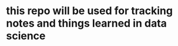 # this repo will be used for tracking notes and things learned in data science



<!-- 
Q   I can use the _____________ clause to slice my data and analyze different sections by a single metric
    using an aggregate function.

A   GROUP BY 
-->

<!-- 
Q   A __________________ is any valid piece of code that is executable by a RDBMS.

A   Statement
 -->

<!-- 
Q   You are required to update the phone number for only the DesignerID 'SMI01' in the Designer table.
    Which of these would successfully do that?

A   UPDATE Designer SET PhoneNo = '01224123456' WHERE DesignerID = 'SMI01'; 
-->

<!-- 
Q   To remove a record from a table which SQL statement would you use?

A   DELETE 
-->

<!--
Q   A ________________ is a reserved word that performs an operation.

A   Keyword 
-->

<!-- 
Q   Which query returns all items in the Item table sorted from the lowest priced to the highest priced?

A   SELECT * FROM Items ORDER BY Price ASC; 
-->

<!-- 
Q   A ______________ key is when a table has a primary key that's actually a unique combination of more
    than one column; it's a multiple-column index.

A   composite 
-->

<!-- 
Q   Choose all of the statements about the Primary Key of a database table that are correct.

A   1 There can only be one primary key for a table.

    2 There cannot be NULL values in the primary key column.
    3 A primary key can consist of multiple columns as long as they are unique combinations.
    4 The primary key of a table can serve as the foreign key in another table, but it doesn't have to. -->

<!--
Q   MySQL is a ____________ ___________ Management System, RDBMS, used to interact with a database.

A   Relational Database
-->

<!--
Q   A ____________ is the content of a single cell.

A   Value
-->

<!-- 
Q   A __________________ is a field in a table that serves as the primary key for another table. Although
    this field must contain unique values in the table for which it serves as a primary key, it does NOT have to contain unique values in the table for which it serves as a foreign key.

A   Foreign Key
-->

<!--
Q   A __________ is a single category or column in a table.

A   Field 
-->

<!--
Q   A _______________ is a subsection of a query that contains at least one keyword and the accompanying information, like fields or tables, to be used with the keyword.

A   Clause 
-->

<!--
Q   Which statement allows us to add a record to a table?

A   INSERT INTO
-->